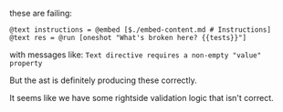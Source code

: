 these are failing:
```
@text instructions = @embed [$./embed-content.md # Instructions]
@text res = @run [oneshot "What's broken here? {{tests}}"]
```
with messages like:
`Text directive requires a non-empty "value" property`

But the ast is definitely producing these correctly. 

It seems like we have some rightside validation logic that isn't correct.
